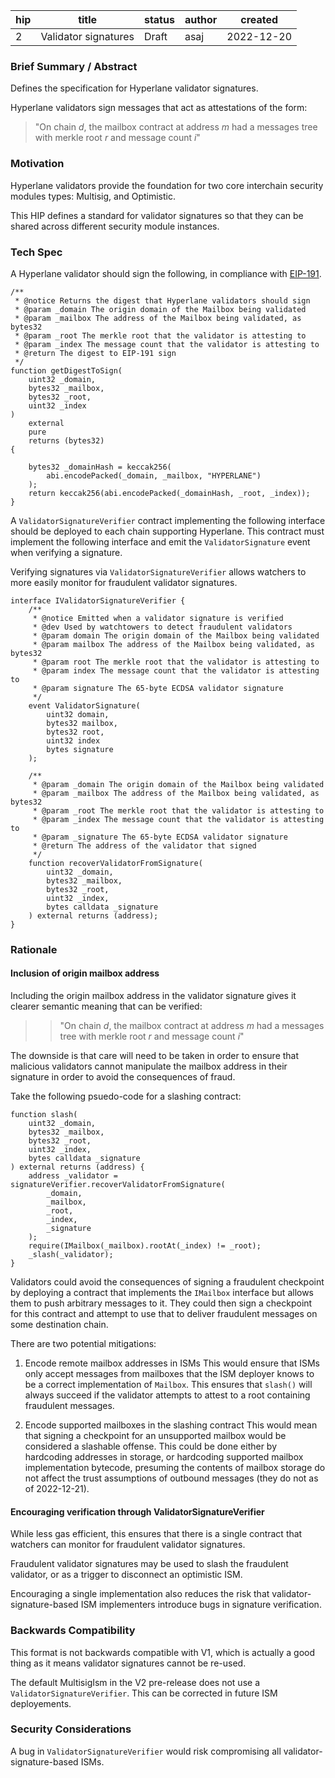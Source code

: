 | hip | title                | status | author | created    |
| --- | -------------------- | ------ | ------ | ---------- |
| 2   | Validator signatures | Draft  | asaj   | 2022-12-20 |

### **Brief Summary / Abstract**

Defines the specification for Hyperlane validator signatures.

Hyperlane validators sign messages that act as attestations of the form:

> "On chain _d_, the mailbox contract at address _m_ had a messages tree with merkle root _r_ and message count _i_"

### **Motivation**

Hyperlane validators provide the foundation for two core interchain security modules types: Multisig, and Optimistic.

This HIP defines a standard for validator signatures so that they can be shared across different security module instances.

### **Tech Spec**

A Hyperlane validator should sign the following, in compliance with [EIP-191](https://eips.ethereum.org/EIPS/eip-191).

```
/**
 * @notice Returns the digest that Hyperlane validators should sign
 * @param _domain The origin domain of the Mailbox being validated
 * @param _mailbox The address of the Mailbox being validated, as bytes32
 * @param _root The merkle root that the validator is attesting to
 * @param _index The message count that the validator is attesting to
 * @return The digest to EIP-191 sign
 */
function getDigestToSign(
    uint32 _domain,
    bytes32 _mailbox,
    bytes32 _root,
    uint32 _index
)
    external
    pure
    returns (bytes32)
{

    bytes32 _domainHash = keccak256(
        abi.encodePacked(_domain, _mailbox, "HYPERLANE")
    );
    return keccak256(abi.encodePacked(_domainHash, _root, _index));
}
```

A `ValidatorSignatureVerifier` contract implementing the following interface should be deployed to each chain supporting Hyperlane. This contract must implement the following interface and emit the `ValidatorSignature` event when verifying a signature.

Verifying signatures via `ValidatorSignatureVerifier` allows watchers to more easily monitor for fraudulent validator signatures.

```
interface IValidatorSignatureVerifier {
    /**
     * @notice Emitted when a validator signature is verified
     * @dev Used by watchtowers to detect fraudulent validators
     * @param domain The origin domain of the Mailbox being validated
     * @param mailbox The address of the Mailbox being validated, as bytes32
     * @param root The merkle root that the validator is attesting to
     * @param index The message count that the validator is attesting to
     * @param signature The 65-byte ECDSA validator signature
     */
    event ValidatorSignature(
        uint32 domain,
        bytes32 mailbox,
        bytes32 root,
        uint32 index
        bytes signature
    );

    /**
     * @param _domain The origin domain of the Mailbox being validated
     * @param _mailbox The address of the Mailbox being validated, as bytes32
     * @param _root The merkle root that the validator is attesting to
     * @param _index The message count that the validator is attesting to
     * @param _signature The 65-byte ECDSA validator signature
     * @return The address of the validator that signed
     */
    function recoverValidatorFromSignature(
        uint32 _domain,
        bytes32 _mailbox,
        bytes32 _root,
        uint32 _index,
        bytes calldata _signature
    ) external returns (address);
}
```

### **Rationale**

#### Inclusion of origin mailbox address

Including the origin mailbox address in the validator signature gives it clearer semantic meaning that can be verified:

> > "On chain _d_, the mailbox contract at address _m_ had a messages tree with merkle root _r_ and message count _i_"

The downside is that care will need to be taken in order to ensure that malicious validators cannot manipulate the mailbox address in their signature in order to avoid the consequences of fraud.

Take the following psuedo-code for a slashing contract:

```
function slash(
    uint32 _domain,
    bytes32 _mailbox,
    bytes32 _root,
    uint32 _index,
    bytes calldata _signature
) external returns (address) {
    address _validator = signatureVerifier.recoverValidatorFromSignature(
        _domain,
        _mailbox,
        _root,
        _index,
        _signature
    );
    require(IMailbox(_mailbox).rootAt(_index) != _root);
    _slash(_validator);
}
```

Validators could avoid the consequences of signing a fraudulent checkpoint by deploying a contract that implements the `IMailbox` interface but allows them to push arbitrary messages to it. They could then sign a checkpoint for this contract and attempt to use that to deliver fraudulent messages on some destination chain.

There are two potential mitigations:

1. Encode remote mailbox addresses in ISMs
   This would ensure that ISMs only accept messages from mailboxes that the ISM deployer knows to be a correct implementation of `Mailbox`. This ensures that `slash()` will always succeed if the validator attempts to attest to a root containing fraudulent messages.

2. Encode supported mailboxes in the slashing contract
   This would mean that signing a checkpoint for an unsupported mailbox would be considered a slashable offense. This could be done either by hardcoding addresses in storage, or hardcoding supported mailbox implementation bytecode, presuming the contents of mailbox storage do not affect the trust assumptions of outbound messages (they do not as of 2022-12-21).

#### Encouraging verification through ValidatorSignatureVerifier

While less gas efficient, this ensures that there is a single contract that watchers can monitor for fraudulent validator signatures.

Fraudulent validator signatures may be used to slash the fraudulent validator, or as a trigger to disconnect an optimistic ISM.

Encouraging a single implementation also reduces the risk that validator-signature-based ISM implementers introduce bugs in signature verification.

### **Backwards Compatibility**

This format is not backwards compatible with V1, which is actually a good thing as it means validator signatures cannot be re-used.

The default MultisigIsm in the V2 pre-release does not use a `ValidatorSignatureVerifier`. This can be corrected in future ISM deployements.

### **Security Considerations**

A bug in `ValidatorSignatureVerifier` would risk compromising all validator-signature-based ISMs.
